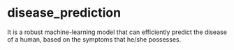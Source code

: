 # disease_prediction
It is a robust machine-learning model that can efficiently predict the disease of a human, based on the symptoms that he/she possesses.

